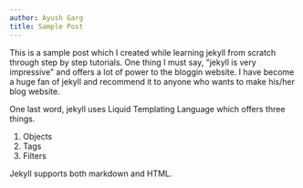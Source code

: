 ```yaml
---
author: Ayush Garg
title: Sample Post
---
```


This is a sample post which I created while learning jekyll from scratch through step by step tutorials. One thing I must say, "jekyll is very impressive" and offers a lot of power to the bloggin website. I have become a huge fan of jekyll and recommend it to anyone who wants to make his/her blog website.

One last word, jekyll uses Liquid Templating Language which offers three things.
1. Objects
2. Tags
3. Filters

Jekyll supports both markdown and HTML.